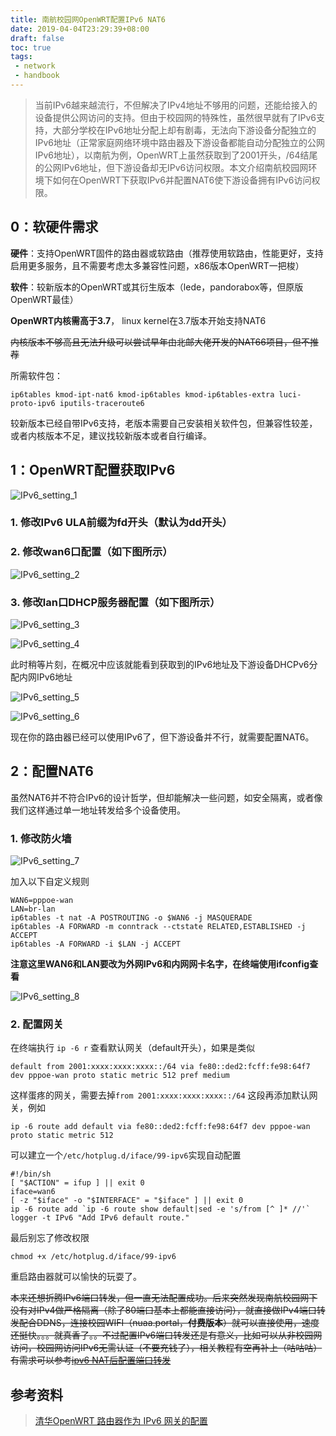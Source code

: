 ```yaml
---
title: 南航校园网OpenWRT配置IPv6 NAT6
date: 2019-04-04T23:29:39+08:00
draft: false
toc: true
tags:
 - network
 - handbook
---
```

> 当前IPv6越来越流行，不但解决了IPv4地址不够用的问题，还能给接入的设备提供公网访问的支持。但由于校园网的特殊性，虽然很早就有了IPv6支持，大部分学校在IPv6地址分配上却有剧毒，无法向下游设备分配独立的IPv6地址（正常家庭网络环境中路由器及下游设备都能自动分配独立的公网IPv6地址），以南航为例，OpenWRT上虽然获取到了2001开头，/64结尾的公网IPv6地址，但下游设备却无IPv6访问权限。本文介绍南航校园网环境下如何在OpenWRT下获取IPv6并配置NAT6使下游设备拥有IPv6访问权限。

## 0：软硬件需求

**硬件**：支持OpenWRT固件的路由器或软路由（推荐使用软路由，性能更好，支持启用更多服务，且不需要考虑太多兼容性问题，x86版本OpenWRT一把梭）

**软件**：较新版本的OpenWRT或其衍生版本（lede，pandorabox等，但原版OpenWRT最佳）

**OpenWRT内核需高于3.7**， linux kernel在3.7版本开始支持NAT6

~~内核版本不够高且无法升级可以尝试早年由北邮大佬开发的NAT66项目，但不推荐~~

所需软件包：

```shell
ip6tables kmod-ipt-nat6 kmod-ip6tables kmod-ip6tables-extra luci-proto-ipv6 iputils-traceroute6
```

较新版本已经自带IPv6支持，老版本需要自己安装相关软件包，但兼容性较差，或者内核版本不足，建议找较新版本或者自行编译。

## 1：OpenWRT配置获取IPv6

![IPv6_setting_1](http://ww1.sinaimg.cn/large/0071ouepgy1g1pisgc9yhj319v0p2tco.jpg)

### 1. 修改IPv6 ULA前缀为fd开头（默认为dd开头）
### 2. 修改wan6口配置（如下图所示）

![IPv6_setting_2](http://ww1.sinaimg.cn/large/0071ouepgy1g1pivtmkrbj30p00eumyi.jpg)

### 3. 修改lan口DHCP服务器配置（如下图所示）

![IPv6_setting_3](http://ww1.sinaimg.cn/large/0071ouepgy1g1piynr74fj30ta0adwfe.jpg)

![IPv6_setting_4](http://ww1.sinaimg.cn/large/0071ouepgy1g1pizho2fmj30nu0bymy5.jpg)

此时稍等片刻，在概况中应该就能看到获取到的IPv6地址及下游设备DHCPv6分配内网IPv6地址

![IPv6_setting_5](http://ww1.sinaimg.cn/large/0071ouepgy1g1pj4uxq0hj30rd08xaar.jpg)

![IPv6_setting_6](http://ww1.sinaimg.cn/large/0071ouepgy1g1pj5feonfj311806ldgn.jpg)

现在你的路由器已经可以使用IPv6了，但下游设备并不行，就需要配置NAT6。

## 2：配置NAT6

虽然NAT6并不符合IPv6的设计哲学，但却能解决一些问题，如安全隔离，或者像我们这样通过单一地址转发给多个设备使用。

### 1. 修改防火墙

![IPv6_setting_7](http://ww1.sinaimg.cn/large/0071ouepgy1g1pjfj32f5j30su0gvn00.jpg)

加入以下自定义规则

```shell
WAN6=pppoe-wan
LAN=br-lan
ip6tables -t nat -A POSTROUTING -o $WAN6 -j MASQUERADE
ip6tables -A FORWARD -m conntrack --ctstate RELATED,ESTABLISHED -j ACCEPT
ip6tables -A FORWARD -i $LAN -j ACCEPT
```

**注意这里WAN6和LAN要改为外网IPv6和内网网卡名字，在终端使用ifconfig查看**

![IPv6_setting_8](http://ww1.sinaimg.cn/large/0071ouepgy1g1pjk4cddbj30ll0jwq71.jpg)

### 2. 配置网关

   在终端执行 `ip -6 r` 查看默认网关（default开头），如果是类似

   `default from 2001:xxxx:xxxx:xxxx::/64 via fe80::ded2:fcff:fe98:64f7 dev pppoe-wan proto static metric 512 pref medium`

这样蛋疼的网关，需要去掉`from 2001:xxxx:xxxx:xxxx::/64` 这段再添加默认网关，例如

`ip -6 route add default via fe80::ded2:fcff:fe98:64f7 dev pppoe-wan proto static metric 512`

可以建立一个`/etc/hotplug.d/iface/99-ipv6`实现自动配置

```shell
#!/bin/sh
[ "$ACTION" = ifup ] || exit 0
iface=wan6
[ -z "$iface" -o "$INTERFACE" = "$iface" ] || exit 0
ip -6 route add `ip -6 route show default|sed -e 's/from [^ ]* //'`
logger -t IPv6 "Add IPv6 default route."
```

最后别忘了修改权限

`chmod +x /etc/hotplug.d/iface/99-ipv6`

重启路由器就可以愉快的玩耍了。



~~本来还想折腾IPv6端口转发，但一直无法配置成功。后来突然发现南航校园网下没有对IPv4做严格隔离（除了80端口基本上都能直接访问），就直接做IPv4端口转发配合DDNS，连接校园WIFI（nuaa.portal，**付费版本**）就可以直接使用，速度还挺快。。。就真香了。。不过配置IPv6端口转发还是有意义，比如可以从非校园网访问，校园网访问IPv6无需认证（不要充钱了），相关教程有空再补上（咕咕咕）有需求可以参考[ipv6 NAT后配置端口转发](https://shura.eu.org/2018/12/06/ipv6-NAT%E5%90%8E%E9%85%8D%E7%BD%AE%E7%AB%AF%E5%8F%A3%E8%BD%AC%E5%8F%91/)~~



## 参考资料

> [清华OpenWRT 路由器作为 IPv6 网关的配置](<https://github.com/tuna/ipv6.tsinghua.edu.cn/blob/master/openwrt.md>)